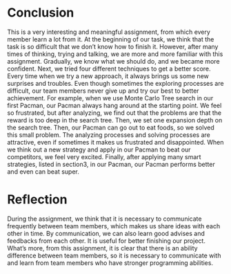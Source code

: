# Conclusion
  
This is a very interesting and meaningful assignment, from which every member learn a lot from it. 
At the beginning of our task, we think that the task is so difficult that we don’t know how to finish it. However, after many times of thinking, trying and talking, we are more and more familiar with this assignment. Gradually, we know what we should do, and we became more confident. Next, we tried four different techniques to get a better score. Every time when we try a new approach, it always brings us some new surprises and troubles. Even though sometimes the exploring processes are difficult, our team members never give up and try our best to better achievement. For example, when we use Monte Carlo Tree search in our first Pacman, our Pacman always hang around at the starting point. We feel so frustrated, but after analyzing, we find out that the problems are that the reward is too deep in the search tree. Then, we set one expansion depth on the search tree. Then, our Pacman can go out to eat foods, so we solved this small problem. The analyzing processes and solving processes are attractive, even if sometimes it makes us frustrated and disappointed. When we think out a new strategy and apply in our Pacman to beat our competitors, we feel very excited. Finally, after applying many smart strategies, listed in section3, in our Pacman, our Pacman performs better and even can beat super.


# Reflection
During the assignment, we think that it is necessary to communicate frequently between team members, which makes us share ideas with each other in time. By communication, we can also learn good advises and feedbacks from each other. It is useful for better finishing our project. 
What’s more, from this assignment, it is clear that there is an ability difference between team members, so it is necessary to communicate with and learn from team members who have stronger programming abilities.